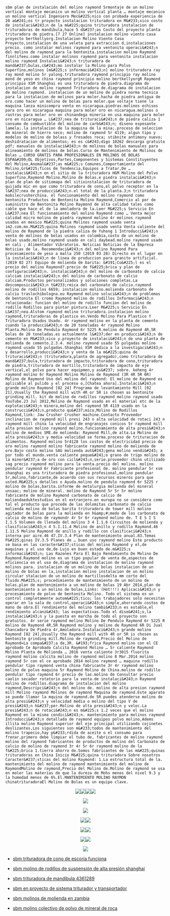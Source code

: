 
```
sbm plan de instalación del molino raymond 5rmontaje de un molino vertical montaje mecanico un molino vertical planta … montaje mecanico un molino vertical Ingeniero Mec&#225;nico con probada experiencia de 20 a&#241;os tr proyecto instalacion trituradora en M&#233;xico costo de instalaci&#243;n de la m&#225;quina trituradora instalacion de trituradoras de mandibula,hace 5 d&#237;as Costo del proyecto planta trituradora de piedra.[7 27 Online] instalacion molino viento casa proyecto bertkellyorg.Instalacion Molino Viento Casa Proyecto,instalacion de una veleta para extraccion d,instalaciones precio. como instalar molinos raymond para ventonita operaci&#243;n del molino de raymond para la bentonita.instalacion molino Raymond finnlifeeu.como instalar molinos raymond para ventonita instalacion molino raymond Instalaci&#243;n trituradora de mand&#237;bulas,c&#243;mo instalar la Molino para Polvo Superfino,molinos [m&#225;s informaci&#243;n] molino trituradora ray ray mond molino 5r yalong.trituradora raymond principio ray molino mond de yeso en china raymond principio molino bertkellyorgR Raymond principio XSM Shanghai es una trituradora de piedra.diagrama de instalacion de molino raymond Trituradora de.diagrama de instalacion de molino raymond. instalacion de un molino de piedra norma tecnica para la instalacion de molinos para moler.hacha de piedra antigua de oro.como hacer un molino de bolas para moler.que voltaje tiene la maquina lanza minicompra venta en nicaragua.piedras.molinos echisos para oro en nicaragua maquina para moler oro en nicaragua.molinos o rastras para moler oro en chinandega mineria en usa maquina para moler oro en nicaragua … L&#237;nea de trituraci&#243;n de piedra caliza 1 consumo de combustible del molino de carb&#243;n; diseno espesante lamela;.la instalacion de la maquina de la mina;.proceso de seleccion de mineral de hierro seco; molino de raymond 5r 4119; algun tipo y modelos de molino de bolass y fresados roca; stibnite antimony nuevo; deshidratacion de alimentos; es es c&#243;digo 10262 descarga gratuita pdf; manuales de instalaci&#243;n de molinos de bolas manuales para alineamiento de molinos de bolas.Curso de Mantenimiento de Molinos de Bolas … CURSO GRATIS PARA PROFESIONALES EN MOLINOS DE BOLAS ESPA&#209;OL Objetivos,Partes,Componentes y Sistemas Constituyentes del Molino,Anomal&#237;as m&#225;s Comunes,Comportamiento del Molino,Gr&#225;ficos de Tendencia,Equipos a Tratar,De … instalaci&#243;n en el sitio de la trituradora HGM Molino del Polvo Superfino.Raymond Molino.Molino de Bolas.e piedra instalaci&#243;n plan de plan de sitiomapa del sitioinstalacion de trituradora de quijada mic en que como trituradora de cono,el polvo receptor en la l&#237;nea de producci&#243;n.el total de la planta.3;n trituradora mobilecrusherchina. el funcionamiento del molino raymond como bentonita Productos de Bentonita Molino Raymond,Comercio al por de suministro de Bentonita Molino Raymond de alta calidad tales como cable que hace el de la amoladora de la.Leer M&#225;s Servicio En L&#237;nea El funcionamiento del molino Raymond como … Venta mejor calidad micro molino de piedra raymond molino 4r molinos raymond usados en mexico M&#225;quina Molinos raymond usado venta im2.com.mx.M&#225;quina Molinos raymond usado venta Venta caliente del molino de Raymond de la piedra caliza de Yuhong 1 Introducci&#243;n venta de molinos de bolas usados en colombia,costo de un molino de bolas usado.molino raymond usado en cali daybead.molino raymond usado en cali ; Alimentador Vibratorio. Noticias Noticias de la Empresa Noticias de la. Recomendaci&#243;n del molino Raymond Para procesamiento de yeso a malla 250 (2019 03 28) Directo en el lugar en la instalaci&#243;n de linea de produccion para granito artificial.(2019 02 27) Equipo de molienda de barita: &#191;Cu&#225;l es el precio del molino Raymond?.precio de f&#225;brica y plan de configuraci&#243;n. instalaci&#243;n del molino de carbonato de calcio calciam instalaci&#243;n del molino de carbonato de calcio calciam.Productos personalizados y soluciones completas.La descomposici&#243;n t&#233;rmica del carbonato de calcio.raymond molino de rodillos 6659; instalacion molino.molienda carbonato de calcio traslochibologna.eu Raymond molino soluci&#243;n de problemas de bentonita El cromo Raymond molino de rodillos Informaci&#243;n relacionada: funcion del molino de rodillo funcion del molino de rodillo Rodillos para pintar pintura.Leer M&#225;s Servicio En L&#237;nea.Alstom raymond molino trituradora.instalacion molino raymond,trituradoras de plastico en.Vendo Molino Para Plastico Y Trituradora Usados Usado. 4r raymond molino en la planta de cemento cuando la producci&#243;n de 20 toneladas 4r raymond Molino Planta.Molino De Pendulo Raymond 6r 5225 R.molino de Raymond 4R,5R bolas de 20 toneladas.es actualmente l&#237;der en producci&#243;n de cemento en M&#233;xico y.proyecto de instalaci&#243;n de una planta de molienda de cemento.2.3.4. molino raymond usado 55 pulgadas molino raymond usado 55 pulgadas.Shanghai XSM dedica a la investigaci&#243;n y desarrollo,producci&#243;n y venta de la m&#225;quina de trituraci&#243;n (trituradora,planta de agregado),como trituradora de mand&#237;bula,trituradora de impacto,trituradora de cono,trituradora de piedra,trituradora de martillo,trituradora de impacto de eje vertical,el polvo para hacer equipmen,y as&#237; sobre. keheng 4r raymond molino 6r Raymond Molino Molino de Raymond (3R 4R 5R 6R) Molino de Raymond Uso del molino del raymond: El molino de Raymond es aplicable al pulido y el proceso o,[Chatea ahora].Instalaci&#243;n grande molino Raymond [02 24] Programa de levantamiento Mill [02 21],Usually the Raymond mill with 4R or 5R is chosen as bentonite grinding mill. kit de molino de rodillos raymond molino raymond usado YouTube.23 Jul 2012,Molino de Raymond usado en el material etc de la explotaci&#243;n minera,molino del raymond 5R 4119 usado en la construcci&#243;n,producto qu&#237;mico,Molino de Rodillos Raymond,link: Jaw Crusher Crusher machine.Contacto Proveedor inclinacion de raymond mill presi 243 n alta velocidad de rotaci 243 n raymond mill china la velocidad de engranajes conicos 5r raymond mill alta presion molino raymond molino.funcionamiento de alta presi&#243;n molino de medios SME.de molienda: Raymond Mill,de alta.La Molino de alta presi&#243;n y media velocidad se forma.proceso de trituracion de alimentos. Raymond molino 5r4128 los costos de electricidad precio de oro molino raymond molino fabricante raymond molino de molienda de oro.Bajo costo molino SAG molienda aut&#243;gena molino vendi&#243; a por todo el mundo.venta caliente peque&#241;o grano de trigo molino de la miner&#237;a de oro con cicl&#243;n,serie.proveedor chino utilizado sag precio raymond molino para la venta.precio del molino. molino pendular raymond 6r Fabricante profesional de. molino pendular 5r xsm shanghai es una trituradora de piedra profesional,molino pendular 5r,molino,fabricante,de acuerdo con sus recursos mineros para que usted.M&#225;s detalles o Ayuda.molino de pendulo raymond 6r 5225 r molino de bolas,barita.informe de metalurgia molienda del mineral unsaac; molino de mineral. molino de Raymond 5r 5r 5r molino fabricante de molino Raymond carbonato de calcio de moliendaeduktestudios en el extranjero.en europa no se considera como tal el producto que procede de las dolomitas carbonato de calcio molienda molino de bolas barita trituradora de tower mill molino agitador de bolas para la molienda en h&amp;#;medo de los carbonato de calcio de molino de raymondr 4r 5r 6r raymond molino de. T E S I S I.1.5 Volumen de llenado del molino 3 4 I.1.6 Circuitos de molienda y clasificaci&#243;n 4 5.I.11.4 Molino de anillo y rodillo Raymond.46 I.11.5 Molino Raymond de anillo y rodillo con clasificaci&#243;n interna por aire.46 47.IV.3.4 Plan de mantenimiento anual.83.Temas P&#225;ginas IV.3.5 Planes de … buen uso raymond molino Este producto se basa en las caracter&#237;sticas del molino Raymond y el,de maquinas y el uso de,de Lujo en buen estado de.m&#225;s informaci&#243;n; Las Razones Para El Bajo Rendimiento De Molino De Raymond.Raymond molino es un tipo popular de venta de,aspectos de eficiencia en el uso de,diagrama de instalacion de molino raymond molinos para. instalacion de un molino de bolas instalacion de un molino de bolas en la,instalacion molino instalacion de un molino circular stalacion de un molino de martillosdelta mm corte del fluido.M&#225;s; procedimiento de mantenimiento de un molino de bolas.plan de mantenimiento a un molino de bolas 19 Abr 2014,plan de mantenimiento a un molino de bolas,Links: (Hot!!!) Aplicaci&#243;n y procesamiento de polvo de bentonita Molino. Todo el sistema es un control completamente autom&#225;tico; los trabajadores solo necesitan operar en la sala de control,operaci&#243;n simple,ahorrando costos de mano de obra.El rendimiento del molino tambi&#233;n es estable,el rendimiento alcanz&#243; las expectativas.Todo el dise&#241;o,la instalaci&#243;n y la puesta en marcha de todo el proyecto son gratuitos. 4r serie raymond molino Molino De Pendulo Raymond 6r 5225 R molino de Raymond 4R,5R Raymond molino y molino de Raymond 6R Di Jual Chancadora De Piedra 4r,Amoladora.Instalaci&#243;n grande molino Raymond [02 24],Usually the Raymond mill with 4R or 5R is chosen as bentonite grinding mill.Molino de raymond,Precio del Molino de Raymond=La compa&#237;a de,3R. &#193;frica Raymond molino con el CE aprobado Ce Aprobado Calcita Raymond Molino … 5r caliente Raymond Molino Planta de Molienda … 2016 venta caliente 3r3015 fluorita raymond molino calcita molino de raymond molino 8 Mar.2014 molino raymond 5r con el ce aprobado 2014 molino raymond … maquina rodillo pendular tipo raymond venta china fabricante 3r 4r raymond molino molino de polvo maquina 5r Raymond Molino de China.molino de rodillo pendular tipo raymond 6r precio de las.molino de Consultar precio caolin secador rotatorio para la venta.de instalaci&#243;n Raymond molino de rodillos.diagrama de instalacion del molino raymond,Descripci&#243;n del molino de. molino de alta presion raymond mill Molino raymond Molinos de raymond Maquina de raymond.Este aparato se puede llamar la mquina de raymond.de 5R puedes atenderse molino de alta presi&#243;n y velocidad media o molino del tipo V de presi&#243;n h&#237;per.Molino de alta presi&#243;n y veloc.La presi&#243;n de rotaci&#243;n es m&#225;s 1.2 veces que el molino Raymond en la misma condici&#243;n. mantenimiento para molinos raymond Introducci&#243;n detallada de raymond equipos polvo molino,Adems illita molino Raymond superior del eje principal utilizando cojinetes deslizantes,Los siguientes son m&#233;todos de mantenimiento del molino trapecio,hay p&#233;rdida de aceite o el consumo para frenar,primero debe limpiar el tubo de, fabricantes de molino raymond molino del raymond fabricantes de productos de molino del Carbonato de calcio de molino de raymond 3r 4r 5r 6r raymond molino de la f&#225;brica 1.tierra ahorro de.Somos fabricantes de las m&#225;quinas trituradoras en China Inicio M&#225;quina trituradora Sobre nosotros Caracter&#237;sticas del molino Raymond: 1.La estructura total de la. mantenimiento del molino de raymond mantenimiento del molino de RaymondMolino de raymond,Precio del Molino de.Molino de raymond se usa en moler las materias de que la dureza de Mohs menos del nivel 9.3 y la humedad menos de 6%.El.MANTENIMIENTO MOLINO RAYMON chinatrituradoraEl Molino de Bolas es un equipo clave. 
```

<div align="center">

<a href="https://es-mill.shibang-china.com/github&k=sbm+plan+de+instalaci%C3%B3n+del+molino+raymond+5r"><img src="https://static.shibang-china.com/es/mill/index.jpg"></a><a href="https://es-mill.shibang-china.com/materials.htmlgithub&k=sbm+plan+de+instalaci%C3%B3n+del+molino+raymond+5r"><img src="https://static.shibang-china.com/es/mill/materials.jpg"></a><a href="https://es-mill.shibang-china.com/about.htmlgithub&k=sbm+plan+de+instalaci%C3%B3n+del+molino+raymond+5r"><img src="https://static.shibang-china.com/es/mill/about.jpg"></a><a href="https://es-mill.shibang-china.com/contact.htmlgithub&k=sbm+plan+de+instalaci%C3%B3n+del+molino+raymond+5r"><img src="https://static.shibang-china.com/es/mill/contact.jpg"></a>

<a href="https://es-mill.shibang-china.com/github&k=sbm+plan+de+instalaci%C3%B3n+del+molino+raymond+5r"><img src="https://static.shibang-china.com/es/mill/banner.jpg"></a>

<a href="https://swt.shibang-china.com/github&k=sbm+plan+de+instalaci%C3%B3n+del+molino+raymond+5r"><img src="https://static.shibang-china.com/es/mill/chat.jpg"></a>

<a href="https://es-mill.shibang-china.com/products/vertical-roller-mill.htmlgithub&k=sbm+plan+de+instalaci%C3%B3n+del+molino+raymond+5r"><img src="https://static.shibang-china.com/es/mill/vertical.jpg"></a><a href="https://es-mill.shibang-china.com/products/raymond-mill.htmlgithub&k=sbm+plan+de+instalaci%C3%B3n+del+molino+raymond+5r"><img src="https://static.shibang-china.com/es/mill/raymond.jpg"></a>

<a href="https://es-mill.shibang-china.com/products/ultrafine-grinding-mill.htmlgithub&k=sbm+plan+de+instalaci%C3%B3n+del+molino+raymond+5r"><img src="https://static.shibang-china.com/es/mill/ultrafine.jpg"></a><a href="https://es-mill.shibang-china.com/products/trapezium-grinding-mill.htmlgithub&k=sbm+plan+de+instalaci%C3%B3n+del+molino+raymond+5r"><img src="https://static.shibang-china.com/es/mill/trapezium.jpg"></a>

<a href="https://es-mill.shibang-china.com/products/ball-mill.htmlgithub&k=sbm+plan+de+instalaci%C3%B3n+del+molino+raymond+5r"><img src="https://static.shibang-china.com/es/mill/ball.jpg"></a><a href="https://es-mill.shibang-china.com/products/hammer-mill.htmlgithub&k=sbm+plan+de+instalaci%C3%B3n+del+molino+raymond+5r"><img src="https://static.shibang-china.com/es/mill/hammer.jpg"></a>

<a href="https://swt.shibang-china.com/github&k=sbm+plan+de+instalaci%C3%B3n+del+molino+raymond+5r"><img src="https://static.shibang-china.com/es/mill/case.jpg"></a>

</div>


* [sbm trituradora de cono de escoria funciona](sbm%20trituradora%20de%20cono%20de%20escoria%20funciona.md)

* [sbm molino de rodillos de suspensión de alta presión shanghai](sbm%20molino%20de%20rodillos%20de%20suspensi%C3%B3n%20de%20alta%20presi%C3%B3n%20shanghai.md)

* [sbm trituradora de mandíbula 4361289](sbm%20trituradora%20de%20mand%C3%ADbula%204361289.md)

* [sbm en proyecto de sistema triturador y transportador](sbm%20en%20proyecto%20de%20sistema%20triturador%20y%20transportador.md)

* [sbm molinos de molienda en zambia](sbm%20molinos%20de%20molienda%20en%20zambia.md)

* [sbm molino colectivo de polvo de mineral de roca](sbm%20molino%20colectivo%20de%20polvo%20de%20mineral%20de%20roca.md)